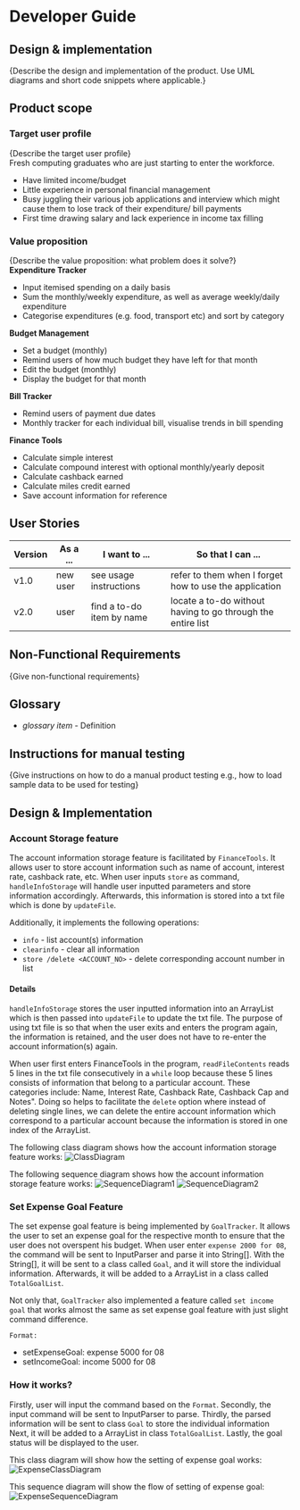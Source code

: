 # Developer Guide

## Design & implementation

{Describe the design and implementation of the product. Use UML diagrams and short code snippets where applicable.}


## Product scope
### Target user profile

{Describe the target user profile}  
Fresh computing graduates who are just starting to enter the workforce.
* Have limited income/budget
* Little experience in personal financial management
* Busy juggling their various job applications and interview which might cause them to lose track of their expenditure/ 
bill payments
* First time drawing salary and lack experience in income tax filling

### Value proposition

{Describe the value proposition: what problem does it solve?}  
**Expenditure Tracker**
* Input itemised spending on a daily basis
* Sum the monthly/weekly expenditure, as well as average weekly/daily expenditure
* Categorise expenditures (e.g. food, transport etc) and sort by category

**Budget Management**
* Set a budget (monthly)
* Remind users of how much budget they have left for that month
* Edit the budget (monthly)
* Display the budget for that month

**Bill Tracker**
* Remind users of payment due dates
* Monthly tracker for each individual bill, visualise trends in bill spending

**Finance Tools**
* Calculate simple interest
* Calculate compound interest with optional monthly/yearly deposit
* Calculate cashback earned
* Calculate miles credit earned
* Save account information for reference

## User Stories

|Version| As a ... | I want to ... | So that I can ...|
|--------|----------|---------------|------------------|
|v1.0|new user|see usage instructions|refer to them when I forget how to use the application|
|v2.0|user|find a to-do item by name|locate a to-do without having to go through the entire list|

## Non-Functional Requirements

{Give non-functional requirements}

## Glossary

* *glossary item* - Definition

## Instructions for manual testing

{Give instructions on how to do a manual product testing e.g., how to load sample data to be used for testing}

## Design & Implementation
### Account Storage feature
The account information storage feature is facilitated by ```FinanceTools```. It allows user to store account
information such as name of account, interest rate, cashback rate, etc. When user inputs ```store``` as command,
```handleInfoStorage``` will handle user inputted parameters and store information accordingly. Afterwards, this
information is stored into a txt file which is done by ```updateFile```.
<br />

 Additionally, it implements the following operations:
 * ```info``` - list account(s) information
 * ```clearinfo``` - clear all information
 * ```store /delete <ACCOUNT_NO>``` - delete corresponding account number in list
 
 #### Details
 ```handleInfoStorage``` stores the user inputted information into an ArrayList which is then passed into
 ```updateFile``` to update the txt file. The purpose of using txt file is so that when the user exits and enters the
 program again, the information is retained, and the user does not have to re-enter the account information(s) again.
 <br />
 
 When user first enters FinanceTools in the program, ```readFileContents``` reads 5 lines in the txt file consecutively
 in a ```while``` loop because these 5 lines consists of information that belong to a particular account. These
 categories include: Name, Interest Rate, Cashback Rate, Cashback Cap and Notes". Doing so helps to facilitate
 the ```delete``` option where instead of deleting single lines, we can delete the entire account information
 which correspond to a particular account because the information is stored in one index of the ArrayList.
 <br />
 
 The following class diagram shows how the account information storage feature works:
 ![ClassDiagram](https://github.com/AY2021S1-CS2113-T16-1/tp/blob/master/docs/financetools/InfoStorageClassDiagram.png)

 The following sequence diagram shows how the account information storage feature works:
 ![SequenceDiagram1](https://github.com/AY2021S1-CS2113-T16-1/tp/blob/master/docs/financetools/InfoStorageSequenceDiagram(1).png)
 ![SequenceDiagram2](https://github.com/AY2021S1-CS2113-T16-1/tp/blob/master/docs/financetools/InfoStorageSequenceDiagram(2).png)
 
 ### Set Expense Goal Feature
 The set expense goal feature is being implemented by ```GoalTracker```. It allows the user to set an expense goal for
 the respective month to ensure that the user does not overspent his budget. 
 When user enter ```expense 2000 for 08```, the command will be sent to InputParser and parse it into String[].
 With the String[], it will be sent to a class called ```Goal```, and it will store the individual information.
 Afterwards, it will be added to a ArrayList in a class called ```TotalGoalList```. 
 
 Not only that, ```GoalTracker``` also implemented a feature called ```set income goal``` that works almost the same as 
 set expense goal feature with just slight command difference.
 
 `Format:`
 * setExpenseGoal: expense 5000 for 08
 * setIncomeGoal: income 5000 for 08
 
 ### How it works?
 Firstly, user will input the command based on the `Format`.
 Secondly, the input command will be sent to InputParser to parse.
 Thirdly, the parsed information will be sent to class `Goal` to store the individual information
 Next, it will be added to a ArrayList in class `TotalGoalList`.
 Lastly, the goal status will be displayed to the user.  
 
 This class diagram will show how the setting of expense goal works:
 ![ExpenseClassDiagram](https://github.com/AY2021S1-CS2113-T16-1/tp/blob/master/docs/goaltracker/SetExpenseGoalClassDiagram.png)
 
 This sequence diagram will show the flow of setting of expense goal:
 ![ExpenseSequenceDiagram](https://github.com/AY2021S1-CS2113-T16-1/tp/blob/master/docs/goaltracker/SetExpenseGoalSequenceDiagram.png)